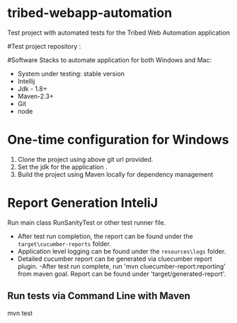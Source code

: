 # tribed-webapp-automation
Test project with automated tests for the Tribed Web Automation  application

#Test project repository :


#Software Stacks to automate application for both Windows and Mac:

- System under testing: stable version
- Intellij
- Jdk - 1.8+
- Maven-2.3+
- Git
- node


# One-time configuration for Windows
1. Clone the project using above git url provided.
2. Set the jdk for the application .
3. Build the project using Maven locally for dependency management


# Report Generation InteliJ
Run main class RunSanityTest or other test runner file.
- After test run completion, the report can be found under the `target\cucumber-reports` folder.
- Application level logging can be found under the `resources\logs` folder.
- Detailed cucumber report can be generated via cluecumber report plugin.
  -After test run complete, run 'mvn cluecumber-report:reporting' from maven goal.
  Report can be found under 'target/generated-report'.

## Run tests via Command Line with Maven
mvn test